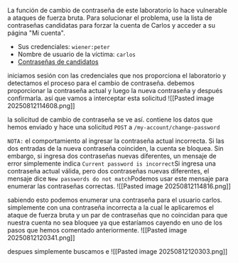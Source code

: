 La función de cambio de contraseña de este laboratorio lo hace vulnerable a ataques de fuerza bruta. Para solucionar el problema, use la lista de contraseñas candidatas para forzar la cuenta de Carlos y acceder a su página "Mi cuenta".

- Sus credenciales: `wiener:peter`
- Nombre de usuario de la víctima: `carlos`
- [Contraseñas de candidatos](https://portswigger.net/web-security/authentication/auth-lab-passwords)

iniciamos sesión con las credenciales que nos proporciona el laboratorio y detectamos el proceso para el cambio de contraseña. debemos proporcionar la contraseña actual y luego la nueva contraseña y después confirmarla. así que vamos a interceptar esta solicitud
![[Pasted image 20250812114608.png]]

la solicitud de cambio de contraseña se ve así. contiene los datos que hemos enviado y hace una solicitud `POST` a `/my-account/change-password`

`NOTA:` el comportamiento al ingresar la contraseña actual incorrecta. Si las dos entradas de la nueva contraseña coinciden, la cuenta se bloquea. Sin embargo, si ingresa dos contraseñas nuevas diferentes, un mensaje de error simplemente indica `Current password is incorrect`Si ingresa una contraseña actual válida, pero dos contraseñas nuevas diferentes, el mensaje dice `New passwords do not match`Podemos usar este mensaje para enumerar las contraseñas correctas.
![[Pasted image 20250812114816.png]]

sabiendo esto podemos enumerar una contraseña para el usuario carlos. simplemente con una contraseña incorrecta a la cual le aplicaremos el ataque de fuerza bruta y un par de contraseñas que no coincidan para que nuestra cuenta no sea bloquee ya que estaríamos cayendo en uno de los pasos que hemos comentado anteriormente.
![[Pasted image 20250812120341.png]]

despues simplemente buscamos e
![[Pasted image 20250812120303.png]]